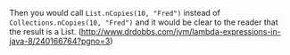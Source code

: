 Then you would call `List.nCopies(10, "Fred")` instead of `Collections.nCopies(10, "Fred")` and it would be clear to the reader that the result is a List. (http://www.drdobbs.com/jvm/lambda-expressions-in-java-8/240166764?pgno=3)